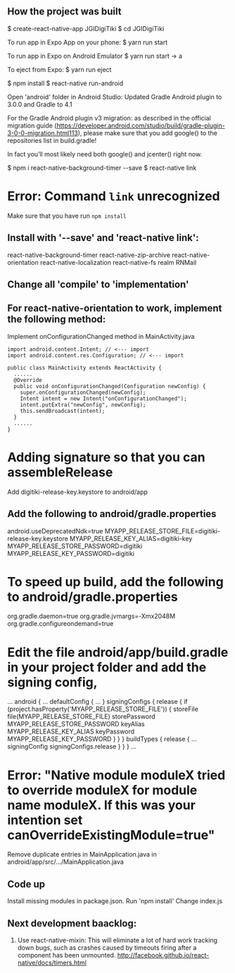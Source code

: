 ## How the project was built
$ create-react-native-app JGIDigiTiki
$ cd JGIDigiTiki

To run app in Expo App on your phone:
$ yarn run start

To run app in Expo on Android Emulator
$ yarn run start -> a

To eject from Expo:
$ yarn run eject

$ npm install
$ react-native run-android

Open 'android' folder in Android Studio:
Updated Gradle Android plugin to 3.0.0 and Gradle to 4.1

For the Gradle Android plugin v3 migration: as described in the official migration guide (https://developer.android.com/studio/build/gradle-plugin-3-0-0-migration.html113), please make sure that you add google() to the repositories list in build.gradle!

In fact you’ll most likely need both google() and jcenter() right now.

$ npm i react-native-background-timer --save
$ react-native link
# Error: Command `link` unrecognized
Make sure that you have run `npm install`  

## Install with '--save' and 'react-native link':
react-native-background-timer
react-native-zip-archive
react-native-orientation
react-native-localization
react-native-fs
realm
RNMail

## Change all 'compile' to 'implementation'

## For react-native-orientation to work, implement the following method:
Implement onConfigurationChanged method in MainActivity.java

    import android.content.Intent; // <--- import
    import android.content.res.Configuration; // <--- import

    public class MainActivity extends ReactActivity {
      ......
      @Override
      public void onConfigurationChanged(Configuration newConfig) {
        super.onConfigurationChanged(newConfig);
        Intent intent = new Intent("onConfigurationChanged");
        intent.putExtra("newConfig", newConfig);
        this.sendBroadcast(intent);
      }
      ......
    }

# Adding signature so that you can assembleRelease
Add digitiki-release-key.keystore to android/app

## Add the following to android/gradle.properties
android.useDeprecatedNdk=true
MYAPP_RELEASE_STORE_FILE=digitiki-release-key.keystore
MYAPP_RELEASE_KEY_ALIAS=digitiki-key
MYAPP_RELEASE_STORE_PASSWORD=digitiki
MYAPP_RELEASE_KEY_PASSWORD=digitiki

# To speed up build, add the following to android/gradle.properties
org.gradle.daemon=true
org.gradle.jvmargs=-Xmx2048M
org.gradle.configureondemand=true

# Edit the file android/app/build.gradle in your project folder and add the signing config,

...
android {
    ...
    defaultConfig { ... }
    signingConfigs {
        release {
            if (project.hasProperty('MYAPP_RELEASE_STORE_FILE')) {
                storeFile file(MYAPP_RELEASE_STORE_FILE)
                storePassword MYAPP_RELEASE_STORE_PASSWORD
                keyAlias MYAPP_RELEASE_KEY_ALIAS
                keyPassword MYAPP_RELEASE_KEY_PASSWORD
            }
        }
    }
    buildTypes {
        release {
            ...
            signingConfig signingConfigs.release
        }
    }
}
...

# Error: "Native module moduleX tried to override moduleX for module name moduleX. If this was your intention set canOverrideExistingModule=true"
Remove duplicate entries in MainApplication.java in android/app/src/.../MainApplication.java

## Code up
Install missing modules in package.json. Run 'npm install'
Change index.js

## Next development baacklog:
1. Use react-native-mixin: This will eliminate a lot of hard work tracking down bugs, such as crashes caused by timeouts firing after a component has been unmounted. http://facebook.github.io/react-native/docs/timers.html
